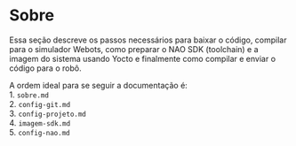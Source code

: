 # Sobre

Essa seção descreve os passos necessários para baixar o código, compilar para o simulador Webots, como preparar o NAO SDK (toolchain) e a imagem do sistema usando Yocto e finalmente como compilar e enviar o código para o robô.

A ordem ideal para se seguir a documentação é:  
    1. `sobre.md`  
    2. `config-git.md`  
    3. `config-projeto.md`  
    4. `imagem-sdk.md`  
    5. `config-nao.md`  
